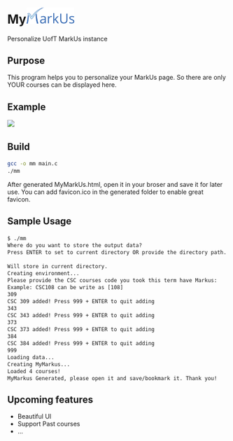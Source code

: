 # My<img src="./markus_assets/markus.png" width="110"/>
Personalize UofT MarkUs instance

## Purpose
This program helps you to personalize your MarkUs page. So there are only YOUR courses can be displayed here.

## Example
<img src="./markus_assets/example.png" width="400"/>

## Build
```sh
gcc -o mm main.c
./mm
```
After generated MyMarkUs.html, open it in your broser and save it for later use. You can add favicon.ico in the generated folder to enable great favicon.

## Sample Usage
```
$ ./mm
Where do you want to store the output data?
Press ENTER to set to current directory OR provide the directory path.

Will store in current directory.
Creating environment...
Please provide the CSC courses code you took this term have Markus:
Example: CSC108 can be write as [108]
309
CSC 309 added! Press 999 + ENTER to quit adding
343
CSC 343 added! Press 999 + ENTER to quit adding
373
CSC 373 added! Press 999 + ENTER to quit adding
384
CSC 384 added! Press 999 + ENTER to quit adding
999
Loading data...
Creating MyMarkus...
Loaded 4 courses!
MyMarkus Generated, please open it and save/bookmark it. Thank you!
```

## Upcoming features
- Beautiful UI
- Support Past courses
- ...
